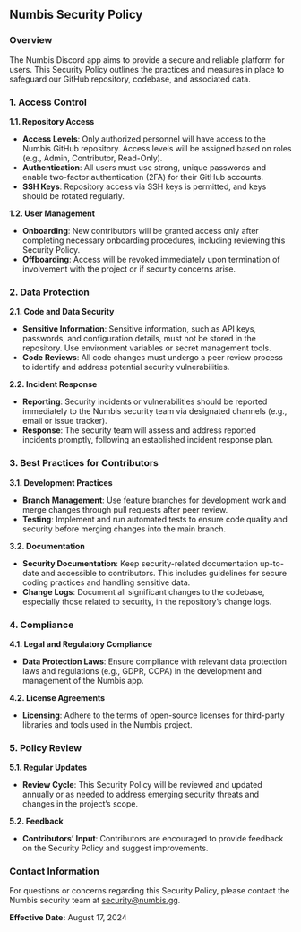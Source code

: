 ## Numbis Security Policy

### Overview

The Numbis Discord app aims to provide a secure and reliable platform for users. This Security Policy outlines the practices and measures in place to safeguard our GitHub repository, codebase, and associated data.

### 1. Access Control

**1.1. Repository Access**

- **Access Levels**: Only authorized personnel will have access to the Numbis GitHub repository. Access levels will be assigned based on roles (e.g., Admin, Contributor, Read-Only).
- **Authentication**: All users must use strong, unique passwords and enable two-factor authentication (2FA) for their GitHub accounts.
- **SSH Keys**: Repository access via SSH keys is permitted, and keys should be rotated regularly.

**1.2. User Management**

- **Onboarding**: New contributors will be granted access only after completing necessary onboarding procedures, including reviewing this Security Policy.
- **Offboarding**: Access will be revoked immediately upon termination of involvement with the project or if security concerns arise.

### 2. Data Protection

**2.1. Code and Data Security**

- **Sensitive Information**: Sensitive information, such as API keys, passwords, and configuration details, must not be stored in the repository. Use environment variables or secret management tools.
- **Code Reviews**: All code changes must undergo a peer review process to identify and address potential security vulnerabilities.

**2.2. Incident Response**

- **Reporting**: Security incidents or vulnerabilities should be reported immediately to the Numbis security team via designated channels (e.g., email or issue tracker).
- **Response**: The security team will assess and address reported incidents promptly, following an established incident response plan.

### 3. Best Practices for Contributors

**3.1. Development Practices**

- **Branch Management**: Use feature branches for development work and merge changes through pull requests after peer review.
- **Testing**: Implement and run automated tests to ensure code quality and security before merging changes into the main branch.

**3.2. Documentation**

- **Security Documentation**: Keep security-related documentation up-to-date and accessible to contributors. This includes guidelines for secure coding practices and handling sensitive data.
- **Change Logs**: Document all significant changes to the codebase, especially those related to security, in the repository’s change logs.

### 4. Compliance

**4.1. Legal and Regulatory Compliance**

- **Data Protection Laws**: Ensure compliance with relevant data protection laws and regulations (e.g., GDPR, CCPA) in the development and management of the Numbis app.

**4.2. License Agreements**

- **Licensing**: Adhere to the terms of open-source licenses for third-party libraries and tools used in the Numbis project.

### 5. Policy Review

**5.1. Regular Updates**

- **Review Cycle**: This Security Policy will be reviewed and updated annually or as needed to address emerging security threats and changes in the project’s scope.

**5.2. Feedback**

- **Contributors’ Input**: Contributors are encouraged to provide feedback on the Security Policy and suggest improvements.

### Contact Information

For questions or concerns regarding this Security Policy, please contact the Numbis security team at [security@numbis.gg](mailto:security@numbis.gg).

**Effective Date:** August 17, 2024
